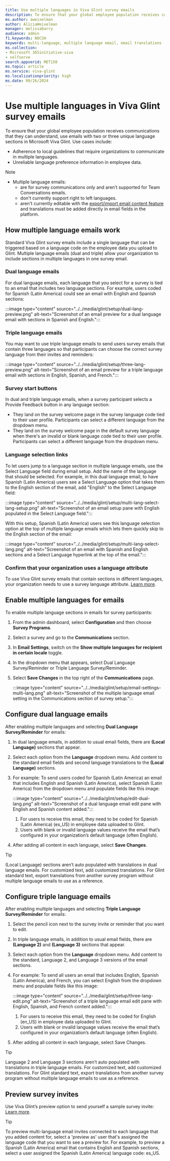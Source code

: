 ```yaml
---
title: Use multiple languages in Viva Glint survey emails
description: To ensure that your global employee population receives communications that they can understand, use emails with two or three unique language sections in Microsoft Viva Glint.
ms.author: aweixelman
author: AliciaWeixelman
manager: melissabarry
audience: admin
f1.keywords: NOCSH
keywords: multi-language, multiple language email, email translations
ms.collection:  
- Microsoft 365initiative-viva
- selfserve 
search.appverid: MET150 
ms.topic: article
ms.service: viva-glint
ms.localizationpriority: high
ms.date: 09/26/2024
---
```


# Use multiple languages in Viva Glint survey emails

To ensure that your global employee population receives communications that they can understand, use emails with two or three unique language sections in Microsoft Viva Glint. Use cases include:

- Adherence to local guidelines that require organizations to communicate in multiple languages.
- Unreliable language preference information in employee data.

> [!NOTE]
> - Multiple language emails: 
>   - are for survey communications only and aren’t supported for Team Conversations emails.
>   - don't currently support right to left languages.
>   - aren't currently editable with the [export/import email content feature](language-translations.md) and translations must be added directly in email fields in the platform.

## How multiple language emails work

Standard Viva Glint survey emails include a single language that can be triggered based on a language code on the employee data you upload to Glint. Multiple language emails (dual and triple) allow your organization to include sections in multiple languages in one survey email.  

### Dual language emails

For dual language emails, each language that you select for a survey is tied to an email that includes two language sections. For example, users coded for Spanish (Latin America) could see an email with English and Spanish sections: 

:::image type="content" source="../../media/glint/setup/dual-lang-preview.png" alt-text="Screenshot of an email preview for a dual language email with sections in Spanish and English.":::

### Triple language emails

You may want to use triple language emails to send users survey emails that contain three languages so that participants can choose the correct survey language from their invites and reminders:

:::image type="content" source="../../media/glint/setup/three-lang-preview.png" alt-text="Screenshot of an email preview for a triple language email with sections in English, Spanish, and French.":::

### Survey start buttons

In dual and triple language emails, when a survey participant selects a Provide Feedback button in any language section:

- They land on the survey welcome page in the survey language code tied to their user profile. Participants can select a different language from the dropdown menu.
- They land on the survey welcome page in the default survey language when there's an invalid or blank language code tied to their user profile. Participants can select a different language from the dropdown menu.

### Language selection links

To let users jump to a language section in multiple language emails, use the Select Language field during email setup. Add the name of the language that should be selected. For example, in this dual language email, to have Spanish (Latin America) users see a Select Language option that takes them to the English section of the email, add "English" to the Select Language field:

:::image type="content" source="../../media/glint/setup/multi-lang-select-lang-setup.png" alt-text="Screenshot of an email setup pane with English populated in the Select Language field.":::

With this setup, Spanish (Latin America) users see this language selection option at the top of multiple language emails which lets them quickly skip to the English section of the email:

:::image type="content" source="../../media/glint/setup/multi-lang-select-lang.png" alt-text="Screenshot of an email with Spanish and English sections and a Select Language hyperlink at the top of the email.":::

### Confirm that your organization uses a language attribute

To use Viva Glint survey emails that contain sections in different languages, your organization needs to use a survey language attribute. [Learn more](https://go.microsoft.com/fwlink/?linkid=2275842).

## Enable multiple languages for emails

To enable multiple language sections in emails for survey participants:

1. From the admin dashboard, select **Configuration** and then choose **Survey Programs**.
1. Select a survey and go to the **Communications** section.
1. In **Email Settings**, switch on the **Show multiple languages for recipient in certain locale** toggle.
2. In the dropdown menu that appears, select Dual Language Survey/Reminder or Triple Language Survey/Reminder.
3. Select **Save Changes** in the top right of the **Communications** page.

   :::image type="content" source="../../media/glint/setup/email-settings-multi-lang.png" alt-text="Screenshot of the multiple language email setting in the Communications section of survey setup.":::
   
## Configure dual language emails

After enabling multiple languages and selecting **Dual Language Survey/Reminder** for emails: 

1. In dual language emails, in addition to usual email fields, there are **(Local Language)** sections that appear.
1. Select each option from the **Language** dropdown menu. Add content to the standard email fields and second language translations to the **(Local Language)** sections.
2. For example: To send users coded for Spanish (Latin America) an email that includes English and Spanish (Latin America), select Spanish (Latin America) from the dropdown menu and populate fields like this image:

   :::image type="content" source="../../media/glint/setup/edit-dual-lang.png" alt-text="Screenshot of a dual language email edit pane with English and Spanish content added.":::

   1. For users to receive this email, they need to be coded for Spanish (Latin America) (es_US) in employee data uploaded to Glint.
   1. Users with blank or invalid language values receive the email that’s configured in your organization’s default language (often English).
2. After adding all content in each language, select **Save Changes**.

> [!TIP]
> (Local Language) sections aren’t auto populated with translations in dual language emails. For customized text, add customized translations. For Glint standard text, export translations from another survey program without multiple language emails to use as a reference.

## Configure triple language emails
   
After enabling multiple languages and selecting **Triple Language Survey/Reminder** for emails:

1. Select the pencil icon next to the survey invite or reminder that you want to edit.
2. In triple language emails, in addition to usual email fields, there are **(Language 2)** and **(Language 3)** sections that appear.
3. Select each option from the **Language** dropdown menu. Add content to the standard, Language 2, and Language 3 versions of the email sections.
4. For example: To send all users an email that includes English, Spanish (Latin America), and French, you can select English from the dropdown menu and populate fields like this image:

   :::image type="content" source="../../media/glint/setup/three-lang-edit.png" alt-text="Screenshot of a triple language email edit pane with English, Spanish, and French content added.":::

   1. For users to receive this email, they need to be coded for English (en_US) in employee data uploaded to Glint.
   1. Users with blank or invalid language values receive the email that’s configured in your organization’s default language (often English).
7. After adding all content in each language, select Save Changes.

> [!TIP]
> Language 2 and Language 3 sections aren’t auto populated with translations in triple language emails. For customized text, add customized translations. For Glint standard text, export translations from another survey program without multiple language emails to use as a reference.

## Preview survey invites

Use Viva Glint’s preview option to send yourself a sample survey invite: [Learn more](https://go.microsoft.com/fwlink/?linkid=2276910).

> [!TIP]
> To preview multi-language email invites connected to each language that you added content for, select a 'preview as' user that's assigned the language code that you want to see a preview for. For example, to preview a Spanish (Latin America) email that contains English and Spanish sections, select a user assigned the Spanish (Latin America) language code: es_US.
